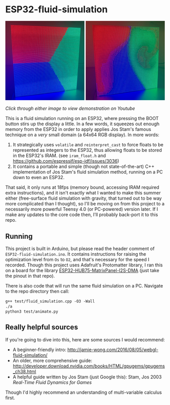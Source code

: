 # ESP32-fluid-simulation

<a href="https://youtube.com/watch?v=irnR6CXNcMc"><img src="images/before.jpeg" width="49%"></a> <a href="https://youtube.com/watch?v=irnR6CXNcMc"><img src="images/after.jpeg" width="49%"></a>

*Click through either image to view demonstration on Youtube*

This is a fluid simulation running on an ESP32, where pressing the BOOT button stirs up the display a little. In a few words, it squeezes out enough memory from the ESP32 in order to apply applies Jos Stam's famous technique on a *very* small domain (a 64x64 RGB display). In more words:

1) It strategically uses `volatile` and `reinterpret_cast` to force floats to be represented as integers to the ESP32, thus allowing floats to be stored in the ESP32's IRAM. (see `iram_float.h` and https://github.com/espressif/esp-idf/issues/3036)
2) It contains a portable and simple (though not state-of-the-art) C++ implementation of Jos Stam's fluid simulation method, running on a PC down to even an ESP32.

That said, it only runs at 18fps (memory bound, accessing IRAM required extra instructions), and it isn't exactly what I wanted to make this summer either (free-surface fluid simulation with gravity, that turned out to be way more complicated than I thought), so I'll be moving on from this project to a necessarily more powerful Teensy 4.0 (or PC-powered) version later. If I make any updates to the core code then, I'll probably back-port it to this repo.

## Running

This project is built in Arduino, but please read the header comment of `ESP32-fluid-simulation.ino`. It contains instructions for raising the optimization level from `Os` to `O2`, and that's necessary for the speed I recorded. Though this project uses Adafruit's Protomatter library, I ran this on a board for the library [ESP32-HUB75-MatrixPanel-I2S-DMA](https://github.com/mrfaptastic/ESP32-HUB75-MatrixPanel-I2S-DMA) (just take the pinout in that repo).

There is also code that will run the same fluid simulation on a PC. Navigate to the repo directory then call:

```
g++ test/fluid_simulation.cpp -O3 -Wall
./a
python3 test/animate.py
```

## Really helpful sources

If you're going to dive into this, here are some sources I would recommend:

* A beginner-friendly intro: http://jamie-wong.com/2016/08/05/webgl-fluid-simulation/
* An older, more comprehensive guide: http://developer.download.nvidia.com/books/HTML/gpugems/gpugems_ch38.html
* A helpful guide written by Jos Stam (just Google this): Stam, Jos 2003 *Real-Time Fluid Dynamics for Games*

Though I'd highly recommend an understanding of multi-variable calculus first.